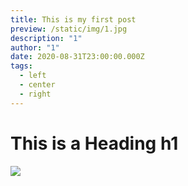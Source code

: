 ```yaml
---
title: This is my first post
preview: /static/img/1.jpg
description: "1"
author: "1"
date: 2020-08-31T23:00:00.000Z
tags:
  - left
  - center
  - right
---
```

# This is a Heading h1

![](/static/img/1.jpg)